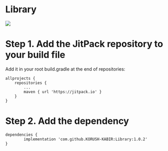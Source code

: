 # Library

[![](https://jitpack.io/v/KORUSH-KABIR/Library.svg)](https://jitpack.io/#KORUSH-KABIR/Library)

# Step 1. Add the JitPack repository to your build file 

Add it in your root build.gradle at the end of repositories:

	allprojects {
		repositories {
			...
			maven { url 'https://jitpack.io' }
		}
	}
  
  # Step 2. Add the dependency
  
  	dependencies {
	        implementation 'com.github.KORUSH-KABIR:Library:1.0.2'
	}
